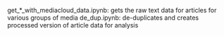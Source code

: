 get_*_with_mediacloud_data.ipynb: gets the raw text data for articles for various groups of media
de_dup.ipynb: de-duplicates and creates processed version of article data for analysis